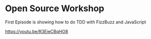 # Open Source Workshop

First Episode is showing how to do TDD with FizzBuzz and JavaScript      

https://youtu.be/R3EieCBqHO8


